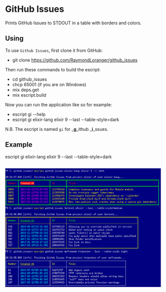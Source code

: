 # GitHub Issues

Prints GitHub Issues to STDOUT in a table with borders and colors.

## Using

To use `Github Issues`, first clone it from GitHub:

  - git clone https://github.com/RaymondLoranger/github_issues

Then run these commands to build the escript:

  - cd github_issues
  - chcp 65001 (if you are on Windows)
  - mix deps.get
  - mix escript.build

Now you can run the application like so for example:

  - escript gi --help
  - escript gi elixir-lang elixir 9 --last --table-style=dark

N.B. The escript is named `gi` for _**g**_ithub _**i**_ssues.

## Example

escript gi elixir-lang elixir 9 --last --table-style=dark

## ![github_issues_examples](images/github_issues_examples.png)
